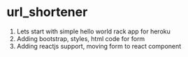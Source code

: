 # url_shortener

1. Lets start with simple hello world rack app for heroku
2. Adding bootstrap, styles, html code for form
3. Adding reactjs support, moving form to react component